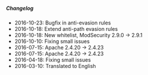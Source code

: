 ##### Changelog

* 2016-10-23: Bugfix in anti-evasion rules
* 2016-10-18: Extend anti-path evasion rules
* 2016-10-18: New whitelist, ModSecurity 2.9.0 -> 2.9.1
* 2016-10-10: Fixing small issues
* 2016-07-15: Apache 2.4.20 -> 2.4.23
* 2016-07-15: Apache 2.4.20 -> 2.4.23
* 2016-04-18: Fixing small issues
* 2016-03-10: Translated to English

